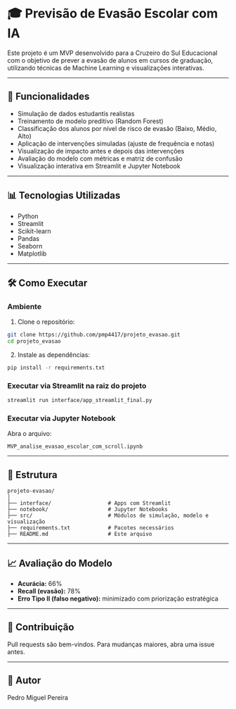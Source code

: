 # 🎓 Previsão de Evasão Escolar com IA

Este projeto é um MVP desenvolvido para a Cruzeiro do Sul Educacional com o objetivo de prever a evasão de alunos em cursos de graduação, utilizando técnicas de Machine Learning e visualizações interativas.

---

## 🚀 Funcionalidades

- Simulação de dados estudantis realistas
- Treinamento de modelo preditivo (Random Forest)
- Classificação dos alunos por nível de risco de evasão (Baixo, Médio, Alto)
- Aplicação de intervenções simuladas (ajuste de frequência e notas)
- Visualização de impacto antes e depois das intervenções
- Avaliação do modelo com métricas e matriz de confusão
- Visualização interativa em Streamlit e Jupyter Notebook

---

## 📊 Tecnologias Utilizadas

- Python
- Streamlit
- Scikit-learn
- Pandas
- Seaborn
- Matplotlib

---

## 🛠️ Como Executar

### Ambiente

1. Clone o repositório:
```bash
git clone https://github.com/pmp4417/projeto_evasao.git
cd projeto_evasao
```

2. Instale as dependências:
```bash
pip install -r requirements.txt
```

### Executar via Streamlit na raiz do projeto
```bash
streamlit run interface/app_streamlit_final.py
```

### Executar via Jupyter Notebook
Abra o arquivo:
```
MVP_analise_evasao_escolar_com_scroll.ipynb
```

---

## 📂 Estrutura

```
projeto-evasao/
│
├── interface/                  # Apps com Streamlit
├── notebook/                   # Jupyter Notebooks
├── src/                        # Módulos de simulação, modelo e visualização
├── requirements.txt            # Pacotes necessários
├── README.md                   # Este arquivo
```

---

## 📈 Avaliação do Modelo

- **Acurácia:** 66%
- **Recall (evasão):** 78%
- **Erro Tipo II (falso negativo):** minimizado com priorização estratégica

---

## 🤝 Contribuição

Pull requests são bem-vindos. Para mudanças maiores, abra uma issue antes.

---

## 🧠 Autor

Pedro Miguel Pereira 



